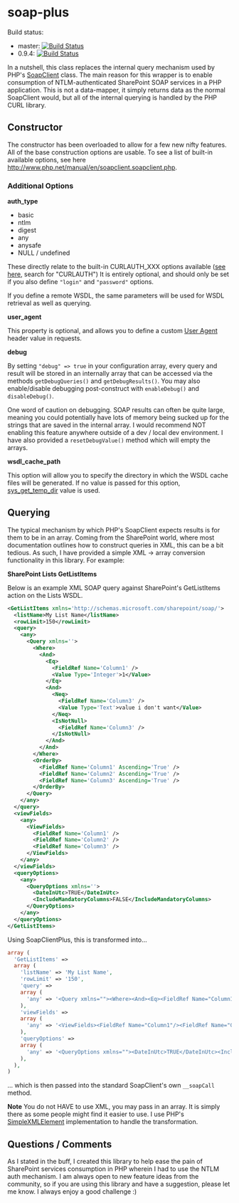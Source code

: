 soap-plus
=========

Build status:
- master: [![Build Status](https://travis-ci.org/dcarbone/soap-plus.svg?branch=master)](https://travis-ci.org/dcarbone/soap-plus)
- 0.9.4: [![Build Status](https://travis-ci.org/dcarbone/soap-plus.svg?tag=0.9.4)](https://travis-ci.org/dcarbone/soap-plus)

In a nutshell, this class replaces the internal query mechanism used by PHP's <a href="http://www.php.net/manual/en/class.soapclient.php">SoapClient</a> class.
The main reason for this wrapper is to enable consumption of NTLM-authenticated SharePoint SOAP services in a PHP application.
This is not a data-mapper, it simply returns data as the normal SoapClient would, but all of the internal querying
is handled by the PHP CURL library.


## Constructor

The constructor has been overloaded to allow for a few new nifty features.  All of the base construction options are
usable.  To see a list of built-in available options, see here <a href="http://www.php.net/manual/en/soapclient.soapclient.php" target="_blank">http://www.php.net/manual/en/soapclient.soapclient.php</a>.

### Additional Options

**auth_type**

* basic
* ntlm
* digest
* any
* anysafe
* NULL / undefined

These directly relate to the built-in CURLAUTH_XXX options available (<a href="http://www.php.net//manual/en/function.curl-setopt.php" target="_blank">see here</a>, search for "CURLAUTH")
It is entirely optional, and should only be set if you also define `"login"` and `"password"` options.

If you define a remote WSDL, the same parameters will be used for WSDL retrieval as well as querying.

**user_agent**

This property is optional, and allows you to define a custom <a href="http://en.wikipedia.org/wiki/User_agent" target="_blank">User Agent</a> header value in requests.

**debug**

By setting `"debug" => true` in your configuration array, every query and result will be stored in an internally array that can
be accessed via the methods `getDebugQueries()` and `getDebugResults()`. You may also enable/disable debugging post-construct with
`enableDebug()` and `disableDebug()`.

One word of caution on debugging.  SOAP results can often be quite large, meaning you could potentially have lots of memory
being sucked up for the strings that are saved in the internal array. I would recommend NOT enabling this feature anywhere
outside of a dev / local dev environment.  I have also provided a `resetDebugValue()` method which will empty the arrays.

**wsdl_cache_path**

This option will allow you to specify the directory in which the WSDL cache files will be generated.  If no value is passed
for this option, [sys_get_temp_dir](http://php.net/manual/en/function.sys-get-temp-dir.php) value is used.

## Querying

The typical mechanism by which PHP's SoapClient expects results is for them to be in an array.  Coming from the SharePoint world, where most
documentation outlines how to construct queries in XML, this can be a bit tedious.  As such, I have provided a simple XML -> array
conversion functionality in this library.  For example:

**SharePoint Lists GetListItems**

Below is an example XML SOAP query against SharePoint's GetListItems action on the Lists WSDL.

```xml
<GetListItems xmlns='http://schemas.microsoft.com/sharepoint/soap/'>
  <listName>My List Name</listName>
  <rowLimit>150</rowLimit>
  <query>
    <any>
      <Query xmlns=''>
        <Where>
          <And>
            <Eq>
              <FieldRef Name='Column1' />
              <Value Type='Integer'>1</Value>
            </Eq>
            <And>
              <Neq>
                <FieldRef Name='Column3' />
                <Value Type='Text'>value i don't want</Value>
              </Neq>
              <IsNotNull>
                <FieldRef Name='Column3' />
              </IsNotNull>
            </And>
          </And>
        </Where>
        <OrderBy>
          <FieldRef Name='Column1' Ascending='True' />
          <FieldRef Name='Column2' Ascending='True' />
          <FieldRef Name='Column3' Ascending='True' />
        </OrderBy>
      </Query>
    </any>
  </query>
  <viewFields>
    <any>
      <ViewFields>
        <FieldRef Name='Column1' />
        <FieldRef Name='Column2' />
        <FieldRef Name='Column3' />
      </ViewFields>
    </any>
  </viewFields>
  <queryOptions>
    <any>
      <QueryOptions xmlns=''>
        <DateInUtc>TRUE</DateInUtc>
        <IncludeMandatoryColumns>FALSE</IncludeMandatoryColumns>
      </QueryOptions>
    </any>
  </queryOptions>
</GetListItems>
```

Using SoapClientPlus, this is transformed into...

```php
array (
  'GetListItems' =>
  array (
    'listName' => 'My List Name',
    'rowLimit' => '150',
    'query' =>
    array (
      'any' => '<Query xmlns=""><Where><And><Eq><FieldRef Name="Column1"/><Value Type="Integer">1</Value></Eq><And><Neq><FieldRef Name="Column3"/><Value Type="Text">value i don\'t want/Value></Neq><IsNotNull><FieldRef Name="Column3"/></IsNotNull></And></And></Where><OrderBy><FieldRef Name="Column1" Ascending="True"/><FieldRef Name="Column2" Ascending="True"/><FieldRef Name="Column3" Ascending="True"/></OrderBy></Query>',
    ),
    'viewFields' =>
    array (
      'any' => '<ViewFields><FieldRef Name="Column1"/><FieldRef Name="Column2"/><FieldRef Name="Column3"/></ViewFields>',
    ),
    'queryOptions' =>
    array (
      'any' => '<QueryOptions xmlns=""><DateInUtc>TRUE</DateInUtc><IncludeMandatoryColumns>FALSE</IncludeMandatoryColumns></QueryOptions>',
    ),
  ),
)
```

... which is then passed into the standard SoapClient's own `__soapCall` method.

**Note** You do not HAVE to use XML, you may pass in an array.  It is simply there as some people might find it easier to use.
I use PHP's <a href="http://www.php.net//manual/en/class.simplexmlelement.php" target="_blank">SimpleXMLElement</a> implementation
to handle the transformation.

## Questions / Comments

As I stated in the buff, I created this library to help ease the pain of SharePoint services consumption in PHP wherein I had to use
the NTLM auth mechanism.  I am always open to new feature ideas from the community, so if you are using this library and have a
suggestion, please let me know.  I always enjoy a good challenge :)

```
